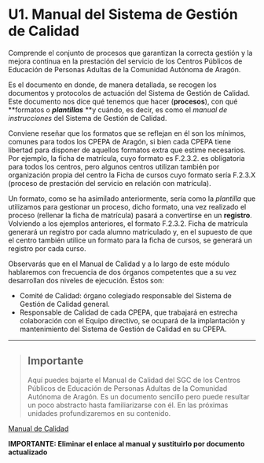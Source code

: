 # U1. Manual del Sistema de Gestión de Calidad

Comprende el conjunto de procesos que garantizan la correcta gestión y la mejora continua en la prestación del servicio de los Centros Públicos de Educación de Personas Adultas de la Comunidad Autónoma de Aragón.

Es el documento en donde, de manera detallada, se recogen los documentos y protocolos de actuación del Sistema de Gestión de Calidad. Este documento nos dice qué tenemos que hacer \(**procesos**\), con qué **formatos o **_**plantillas**_** **y cuándo, es decir, es como el _manual de instrucciones_ del Sistema de Gestión de Calidad.

Conviene reseñar que los formatos que se reflejan en él son los mínimos, comunes para todos los CPEPA de Aragón, si bien cada CPEPA tiene libertad para disponer de aquellos formatos extra que estime necesarios. Por ejemplo, la ficha de matrícula, cuyo formato es F.2.3.2. es obligatoria para todos los centros, pero algunos centros utilizan también por organización propia del centro la Ficha de cursos cuyo formato sería F.2.3.X \(proceso de prestación del servicio en relación con matrícula\).

Un formato, como se ha asimilado anteriormente, sería como la _plantilla_ que utilizamos para gestionar un proceso, dicho formato, una vez realizado el proceso \(rellenar la ficha de matrícula\) pasará a convertirse en un **registro**. Volviendo a los ejemplos anteriores, el formato F.2.3.2. Ficha de matrícula generará un registro por cada alumno matriculado y, en el supuesto de que el centro también utilice un formato para la ficha de cursos, se generará un registro por cada curso.

Observarás que en el Manual de Calidad y a lo largo de este módulo hablaremos con frecuencia de dos órganos competentes que a su vez desarrollan dos niveles de ejecución. Éstos son:

* Comité de Calidad: órgano colegiado responsable del Sistema de Gestión de Calidad general.
* Responsable de Calidad de cada CPEPA, que trabajará en estrecha colaboración con el Equipo directivo, se ocupará de la implantación y mantenimiento del Sistema de Gestión de Calidad en su CPEPA.

---

> ## Importante
>
> Aquí puedes bajarte el Manual de Calidad del SGC de los Centros Públicos de Educación de Personas Adultas de la Comunidad Autónoma de Aragón. Es un documento sencillo pero puede resultar un poco abstracto hasta familiarizarse con él. En las próximas unidades profundizaremos en su contenido.

[Manual de Calidad](http://aularagon.catedu.es/materialesaularagon2013/fepa/zips/Modulo_8/Manual_calidad_SGC.doc)

**IMPORTANTE: Eliminar el enlace al manual y sustituirlo por documento actualizado**

